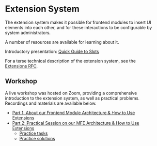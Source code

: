 # Extension System

The extension system makes it possible for frontend modules to
insert UI elements into each other, and for these interactions
to be configurable by system administrators.

A number of resources are available for learning about it.

Introductory presentation: [Quick Guide to Slots](https://docs.google.com/presentation/d/1mQxh7qAYLD-gc9sh0I58t4o_XNndPcu6hAJmTZQZ_fo/edit#slide=id.gbe34f6b087_0_34 )

For a terse technical description of the extension system, see the
[Extensions RFC](https://github.com/openmrs/openmrs-rfc-frontend/pull/27/files).

## Workshop

A live workshop was hosted on Zoom, providing a comprehensive introduction 
to the extension system, as well as practical problems.
Recordings and materials are available below.

- [Part 1: About our Frontend Module Architecture & How to Use Extensions](https://iu.mediaspace.kaltura.com/media/t/1_e7kvnx9t?st=702)
- [Part 2: Practical Session on our MFE Architecture & How to Use Extensions](https://iu.mediaspace.kaltura.com/media/t/1_iaq63mfd?st=282)
  - [Practice tasks](https://github.com/openmrs/openmrs-esm-testresults/tree/feature/workshop)
  - [Practice solutions](https://github.com/openmrs/openmrs-esm-testresults/tree/feature/workshop-solutions)
